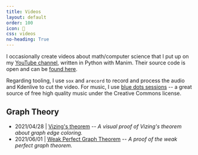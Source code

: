```yaml
---
title: Videos
layout: default
order: 100
icon: 
css: videos
no-heading: True
---
```


I occasionally create videos about math/computer science that I put up on my [YouTube channel](https://www.youtube.com/channel/UC_IaBSHmisYbiYlv32EeNkQ), written in Python with Manim. Their source code is open and can be [found here](https://github.com/xiaoxiae/videos).

Regarding tooling, I use `sox` and `arecord` to record and process the audio and Kdenlive to cut the video. For music, I use [blue dots sessions](https://app.sessions.blue/) -- a great source of free high quality music under the Creative Commons license.

## Graph Theory
- 2021/04/28 \| [Vizing's theorem](https://www.youtube.com/watch?v=OZWZpQmGp0g) -- _A visual proof of Vizing's theorem about graph edge coloring._
- 2021/06/01 \| [Weak Perfect Graph Theorem](https://www.youtube.com/watch?v=Koc63QhxPgk) -- _A proof of the weak perfect graph theorem._
